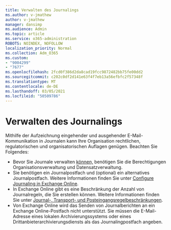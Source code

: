 ```yaml
---
title: Verwalten des Journalings
ms.author: v-jmathew
author: v-jmathew
manager: dansimp
ms.audience: Admin
ms.topic: article
ms.service: o365-administration
ROBOTS: NOINDEX, NOFOLLOW
localization_priority: Normal
ms.collection: Adm_O365
ms.custom:
- "9004299"
- "7677"
ms.openlocfilehash: 2fcd0f386d2da8cad19fcc9872482bb75fe00dd2
ms.sourcegitcommit: c202c0df2d141e63f4f7eb13a56efbfc2f57348f
ms.translationtype: MT
ms.contentlocale: de-DE
ms.lasthandoff: 03/05/2021
ms.locfileid: "50509786"
---
```

# <a name="manage-journaling"></a>Verwalten des Journalings

Mithilfe der Aufzeichnung eingehender und ausgehender E-Mail-Kommunikation in Journalen kann Ihre Organisation rechtlichen, regulatorischen und organisatorischen Auflagen genügen. Beachten Sie Folgendes:

* Bevor Sie Journale [](https://go.microsoft.com/fwlink/?linkid=2115469) verwalten [können,](https://go.microsoft.com/fwlink/?linkid=2115259) benötigen Sie die Berechtigungen Organisationsverwaltung und Datensatzverwaltung.
* Sie benötigen ein Journalpostfach und (optional) ein alternatives Journalpostfach. Weitere Informationen finden Sie unter [Configure Journaling in Exchange Online](https://go.microsoft.com/fwlink/?linkid=2115260).
* In Exchange Online gibt es eine Beschränkung der Anzahl von Journalregeln, die Sie erstellen können. Weitere Informationen finden Sie unter [Journal-, Transport- und Posteingangsregelbeschränkungen](https://go.microsoft.com/fwlink/?linkid=2115261).
* Von Exchange Online wird das Senden von Journalberichten an ein Exchange Online-Postfach nicht unterstützt. Sie müssen die E-Mail-Adresse eines lokalen Archivierungssystems oder eines Drittanbieterarchivierungsdiensts als das Journalingpostfach angeben.
